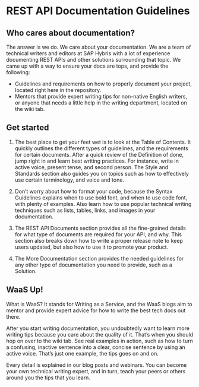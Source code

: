 # REST API Documentation Guidelines

## Who cares about documentation?
The answer is we do. We care about your documentation. We are a team of technical writers and editors at SAP Hybris with a lot of experience documenting REST APIs and other solutions surrounding that topic. We came up with a way to ensure your docs are tops, and provide the following:

* Guidelines and requirements on how to properly document your project, located right here in the repository.
* Mentors that provide expert writing tips for non-native English writers, or anyone that needs a little help in the writing department, located on the wiki tab.

## Get started
1. The best place to get your feet wet is to look at the Table of Contents. It quickly outlines the different types of guidelines, and the requirements for certain documents. After a quick review of the Definition of done, jump right in and learn best writing practices. For instance, write in active voice, present tense, and second person. The Style and Standards section also guides you on topics such as how to effectively use certain terminology, and voice and tone.

2. Don’t worry about how to format your code, because the Syntax Guidelines explains when to use bold font, and when to use code font, with plenty of examples. Also learn how to use popular technical writing techniques such as lists, tables, links, and images in your documentation.

3. The REST API Documents section provides all the fine-grained details for what type of documents are required for your API, and why. This section also breaks down how to write a proper release note to keep users updated, but also how to use it to promote your product.

4. The More Documentation section provides the needed guidelines for any other type of documentation you need to provide, such as a Solution.  

## WaaS Up!
What is WaaS? It stands for Writing as a Service, and the WaaS blogs aim to mentor and provide expert advice for how to write the best tech docs out there.

After you start writing documentation, you undoubtedly want to learn more writing tips because you care about the quality of it. That’s when you should hop on over to the wiki tab. See real examples in action, such as how to turn a confusing, inactive sentence into a clear, concise sentence by using an active voice. That’s just one example, the tips goes on and on.

Every detail is explained in our blog posts and webinars. You can become your own technical writing expert, and in turn, teach your peers or others around you the tips that you learn.
